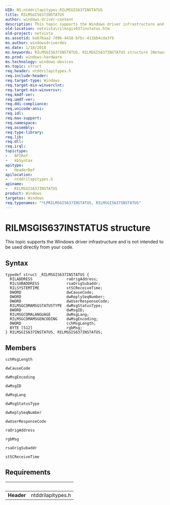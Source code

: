```yaml
---
UID: NS:ntddrilapitypes.RILMSGIS637INSTATUS
title: RILMSGIS637INSTATUS
author: windows-driver-content
description: This topic supports the Windows driver infrastructure and is not intended to be used directly from your code.
old-location: netvista\rilmsgis637instatus.htm
old-project: netvista
ms.assetid: ba87baa2-7d96-4418-bfbc-411bb4cda3fb
ms.author: windowsdriverdev
ms.date: 1/18/2018
ms.keywords: RILMSGIS637INSTATUS, RILMSGIS637INSTATUS structure [Network Drivers Starting with Windows Vista], netvista.rilmsgis637instatus, ntddrilapitypes/RILMSGIS637INSTATUS, *LPRILMSGIS637INSTATUS
ms.prod: windows-hardware
ms.technology: windows-devices
ms.topic: struct
req.header: ntddrilapitypes.h
req.include-header: 
req.target-type: Windows
req.target-min-winverclnt: 
req.target-min-winversvr: 
req.kmdf-ver: 
req.umdf-ver: 
req.ddi-compliance: 
req.unicode-ansi: 
req.idl: 
req.max-support: 
req.namespace: 
req.assembly: 
req.type-library: 
req.lib: 
req.dll: 
req.irql: 
topictype:
-	APIRef
-	kbSyntax
apitype:
-	HeaderDef
apilocation:
-	ntddrilapitypes.h
apiname:
-	RILMSGIS637INSTATUS
product: Windows
targetos: Windows
req.typenames: "*LPRILMSGIS637INSTATUS, RILMSGIS637INSTATUS"
---
```


# RILMSGIS637INSTATUS structure
This topic supports the Windows driver infrastructure and is not intended to be used directly from your code.

## Syntax
````
typedef struct _RILMSGIS637INSTATUS {
  RILADDRESS               raOrigAddress;
  RILSUBADDRESS            rsaOrigSubaddr;
  RILSYSTEMTIME            stSCReceiveTime;
  DWORD                    dwCauseCode;
  DWORD                    dwReplySeqNumber;
  DWORD                    dwUserResponseCode;
  RILMSGCDMAMSGSTATUSTYPE  dwMsgStatusType;
  DWORD                    dwMsgID;
  RILMSGCDMALANGUAGE       dwMsgLang;
  RILMSGCDMAMSGENCODING    dwMsgEncoding;
  DWORD                    cchMsgLength;
  BYTE [512]               rgbMsg;
} RILMSGIS637INSTATUS, RILMSGIS637INSTATUS;
````

## Members


`cchMsgLength`



`dwCauseCode`



`dwMsgEncoding`



`dwMsgID`



`dwMsgLang`



`dwMsgStatusType`



`dwReplySeqNumber`



`dwUserResponseCode`



`raOrigAddress`



`rgbMsg`



`rsaOrigSubaddr`



`stSCReceiveTime`




## Requirements
| &nbsp; | &nbsp; |
| ---- |:---- |
| **Header** | ntddrilapitypes.h |